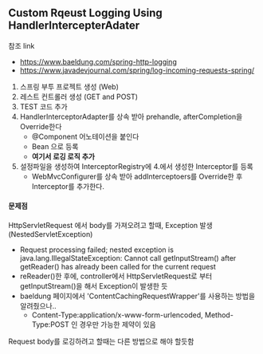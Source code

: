 ## Custom Rqeust Logging Using HandlerIntercepterAdater

참조 link
- https://www.baeldung.com/spring-http-logging
- https://www.javadevjournal.com/spring/log-incoming-requests-spring/

1. 스프링 부투 프로젝트 생성 (Web)
2. 레스트 컨트롤러 생성 (GET and POST)
3. TEST 코드 추가
4. HandlerInterceptorAdapter를 상속 받아 prehandle, afterCompletion을 Override한다
    - @Component 어노테이션을 붙인다
    - Bean 으로 등록
    - **여기서 로깅 로직 추가**
5. 설정파일을 생성하여 InterceptorRegistry에 4.에서 생성한 Interceptor를 등록
    - WebMvcConfigurer를 상속 받아 addInterceptoers를 Override한 후 Interceptor를 추가한다.
    

#### 문제점
HttpServletRequest 에서 body를 가져오려고 할때, Exception 발생 (NestedServletException)
- Request processing failed; nested exception is java.lang.IllegalStateException: Cannot call getInputStream() after getReader() has already been called for the current request
- reReader()한 후에, controller에서 HttpServletRequest로 부터 getInputStream()을 해서 Exception이 발생한 듯
- baeldung 페이지에서 'ContentCachingRequestWrapper'를 사용하는 방법을 알려줬으나.. 
    - Content-Type:application/x-www-form-urlencoded, Method-Type:POST 인 경우만 가능한 제약이 있음

Request body를 로깅하려고 할때는 다른 방법으로 해야 할듯함


